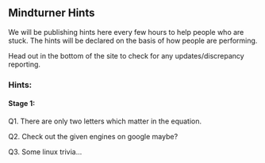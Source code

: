 ## Mindturner Hints

We will be publishing hints here every few hours to help people who are stuck. The hints will be declared on the basis of how people are performing. 

Head out in the bottom of the site to check for any updates/discrepancy reporting.

### Hints:

#### Stage 1:

Q1. There are only two letters which matter in the equation.

Q2. Check out the given engines on google maybe?

Q3. Some linux trivia... 
